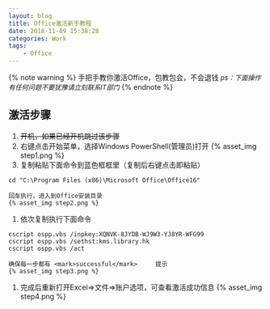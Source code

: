 ```yaml
---
layout: blog
title: Office激活新手教程
date: 2018-11-09 15:38:28
categories: Work
tags:
	- Office
---
```

{% note warning %}
手把手教你激活Office，包教包会，不会退钱
<font size="2">*ps：下面操作有任何问题不要犹豫请立刻联系IT部门*</font>
{% endnote %}
<!--more-->

## 激活步骤
1. ~~开机，如果已经开机跳过该步骤~~
1. 右键点击开始菜单，选择Windows PowerShell(管理员)打开
{% asset_img step1.png %}
1. 复制粘贴下面命令到蓝色框框里（复制后右键点击即粘贴）
```
cd "C:\Program Files (x86)\Microsoft Office\Office16"
```

	回车执行，进入到Office安装目录
	{% asset_img step2.png %}

1. 依次复制执行下面命令
```
cscript ospp.vbs /inpkey:XQNVK-8JYDB-WJ9W3-YJ8YR-WFG99
cscript ospp.vbs /sethst:kms.library.hk
cscript ospp.vbs /act
```
	确保每一步都有 <mark>successful</mark> 	提示
	{% asset_img step3.png %}
1. 完成后重新打开Excel=>文件=>账户选项，可查看激活成功信息
{% asset_img step4.png %}
